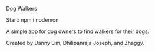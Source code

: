 Dog Walkers

Start:
npm i
nodemon

A simple app for dog owners to find walkers for their dogs.

Created by Danny Lim, Dhilipanraja Joseph, and Zhaggy.
